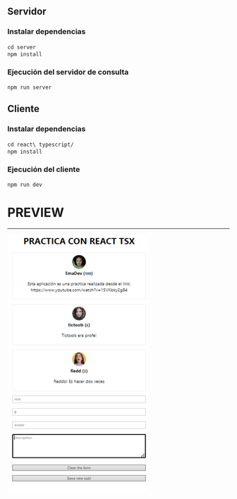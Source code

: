 ## Servidor
### Instalar dependencias
    cd server
    npm install

### Ejecución del servidor de consulta
    npm run server

## Cliente
### Instalar dependencias
    cd react\ typescript/
    npm install
### Ejecución del cliente
    npm run dev

# PREVIEW
***
<img src="img-subs-page.png" width="320">
